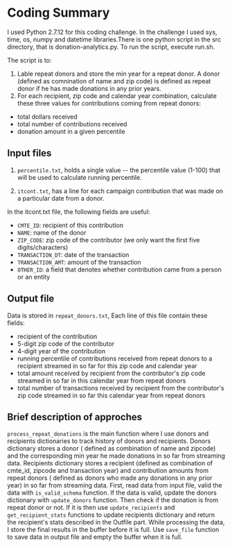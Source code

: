 # Coding Summary

I used Python 2.7.12 for this coding challenge. In the challenge I used sys, time, os, numpy and datetime libraries.There is one python script in the src directory, that is donation-analytics.py. To run the script, execute run.sh.

The script is to: 

1. Lable repeat donors and store the min year for a repeat donor. A donor (defined as comnination of name and zip code) is defined as repeat donor if he has made donations in any prior years.
2. For each recipient, zip code and calendar year combination, calculate these three values for contributions coming from repeat donors:

* total dollars received
* total number of contributions received 
* donation amount in a given percentile

## Input files

1. `percentile.txt`, holds a single value -- the percentile value (1-100) that will be used to calculate running percentile.

2. `itcont.txt`, has a line for each campaign contribution that was made on a particular date from a donor.

In the itcont.txt file, the following fields are useful:

* `CMTE_ID`: recipient of this contribution
* `NAME`: name of the donor
* `ZIP_CODE`:  zip code of the contributor (we only want the first five digits/characters)
* `TRANSACTION_DT`: date of the transaction
* `TRANSACTION_AMT`: amount of the transaction
* `OTHER_ID`: a field that denotes whether contribution came from a person or an entity 

## Output file

Data is stored in `repeat_donors.txt`, Each line of this file contain these fields:

* recipient of the contribution 
* 5-digit zip code of the contributor 
* 4-digit year of the contribution
* running percentile of contributions received from repeat donors to a recipient streamed in so far for this zip code and calendar year
* total amount received by recipient from the contributor's zip code streamed in so far in this calendar year from repeat donors
* total number of transactions received by recipient from the contributor's zip code streamed in so far this calendar year from repeat donors

## Brief description of approches

`process_repeat_donations` is the main function where I use donors and recipients dictionaries to track history of donors and recipients. Donors dictionary stores a donor ( defined as combination of name and zipcode) and the corresponding min year he made donations in so far from streaming data. Recipients dictionary stores a recipient (defined as combination of cmte_id, zipcode and transaction year) and contribution amounts from repeat donors 
( defined as donors who made any donations in any prior year) in so far from streaming data.
First, read data from input file, valid the data with `is_valid_schema` function. If the data is valid, update the donors dictionary with `update_donors` function.
Then check if the donation is from repeat donor or not. If it is then use `update_recipients` and `get_recipient_stats` functions to update recipients dictionary 
and return the recipient's stats described in the Outfile part. While processing the data, I store the final results in the buffer before it is full. Use `save_file` 
function to save data in output file and empty the buffer when it is full. 
